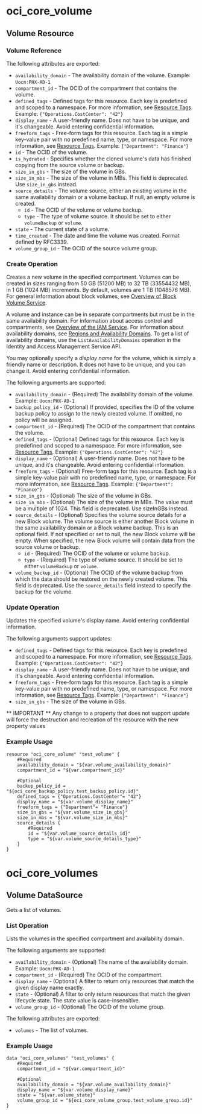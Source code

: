 # oci_core_volume

## Volume Resource

### Volume Reference

The following attributes are exported:

* `availability_domain` - The availability domain of the volume.  Example: `Uocm:PHX-AD-1` 
* `compartment_id` - The OCID of the compartment that contains the volume.
* `defined_tags` - Defined tags for this resource. Each key is predefined and scoped to a namespace. For more information, see [Resource Tags](https://docs.us-phoenix-1.oraclecloud.com/Content/General/Concepts/resourcetags.htm).  Example: `{"Operations.CostCenter": "42"}` 
* `display_name` - A user-friendly name. Does not have to be unique, and it's changeable. Avoid entering confidential information. 
* `freeform_tags` - Free-form tags for this resource. Each tag is a simple key-value pair with no predefined name, type, or namespace. For more information, see [Resource Tags](https://docs.us-phoenix-1.oraclecloud.com/Content/General/Concepts/resourcetags.htm).  Example: `{"Department": "Finance"}` 
* `id` - The OCID of the volume.
* `is_hydrated` - Specifies whether the cloned volume's data has finished copying from the source volume or backup.
* `size_in_gbs` - The size of the volume in GBs.
* `size_in_mbs` - The size of the volume in MBs. This field is deprecated. Use `size_in_gbs` instead.
* `source_details` - The volume source, either an existing volume in the same availability domain or a volume backup. If null, an empty volume is created. 
	* `id` - The OCID of the volume or volume backup.
	* `type` - The type of volume source. It should be set to either `volumeBackup` or `volume`.
* `state` - The current state of a volume.
* `time_created` - The date and time the volume was created. Format defined by RFC3339.
* `volume_group_id` - The OCID of the source volume group.



### Create Operation
Creates a new volume in the specified compartment. Volumes can be created in sizes ranging from
50 GB (51200 MB) to 32 TB (33554432 MB), in 1 GB (1024 MB) increments. By default, volumes are 1 TB (1048576 MB).
For general information about block volumes, see
[Overview of Block Volume Service](https://docs.us-phoenix-1.oraclecloud.com/Content/Block/Concepts/overview.htm).

A volume and instance can be in separate compartments but must be in the same availability domain.
For information about access control and compartments, see
[Overview of the IAM Service](https://docs.us-phoenix-1.oraclecloud.com/Content/Identity/Concepts/overview.htm). For information about
availability domains, see [Regions and Availability Domains](https://docs.us-phoenix-1.oraclecloud.com/Content/General/Concepts/regions.htm).
To get a list of availability domains, use the `ListAvailabilityDomains` operation
in the Identity and Access Management Service API.

You may optionally specify a *display name* for the volume, which is simply a friendly name or
description. It does not have to be unique, and you can change it. Avoid entering confidential information.


The following arguments are supported:

* `availability_domain` - (Required) The availability domain of the volume.  Example: `Uocm:PHX-AD-1` 
* `backup_policy_id` - (Optional) If provided, specifies the ID of the volume backup policy to assign to the newly created volume. If omitted, no policy will be assigned. 
* `compartment_id` - (Required) The OCID of the compartment that contains the volume.
* `defined_tags` - (Optional) Defined tags for this resource. Each key is predefined and scoped to a namespace. For more information, see [Resource Tags](https://docs.us-phoenix-1.oraclecloud.com/Content/General/Concepts/resourcetags.htm).  Example: `{"Operations.CostCenter": "42"}` 
* `display_name` - (Optional) A user-friendly name. Does not have to be unique, and it's changeable. Avoid entering confidential information. 
* `freeform_tags` - (Optional) Free-form tags for this resource. Each tag is a simple key-value pair with no predefined name, type, or namespace. For more information, see [Resource Tags](https://docs.us-phoenix-1.oraclecloud.com/Content/General/Concepts/resourcetags.htm).  Example: `{"Department": "Finance"}` 
* `size_in_gbs` - (Optional) The size of the volume in GBs.
* `size_in_mbs` - (Optional) The size of the volume in MBs. The value must be a multiple of 1024. This field is deprecated. Use sizeInGBs instead. 
* `source_details` - (Optional) Specifies the volume source details for a new Block volume. The volume source is either another Block volume in the same availability domain or a Block volume backup. This is an optional field. If not specified or set to null, the new Block volume will be empty. When specified, the new Block volume will contain data from the source volume or backup. 
	* `id` - (Required) The OCID of the volume or volume backup.
	* `type` - (Required) The type of volume source. It should be set to either `volumeBackup` or `volume`.
* `volume_backup_id` - (Optional) The OCID of the volume backup from which the data should be restored on the newly created volume. This field is deprecated. Use the `source_details` field instead to specify the backup for the volume. 


### Update Operation
Updates the specified volume's display name.
Avoid entering confidential information.


The following arguments support updates:
* `defined_tags` - Defined tags for this resource. Each key is predefined and scoped to a namespace. For more information, see [Resource Tags](https://docs.us-phoenix-1.oraclecloud.com/Content/General/Concepts/resourcetags.htm).  Example: `{"Operations.CostCenter": "42"}` 
* `display_name` - A user-friendly name. Does not have to be unique, and it's changeable. Avoid entering confidential information. 
* `freeform_tags` - Free-form tags for this resource. Each tag is a simple key-value pair with no predefined name, type, or namespace. For more information, see [Resource Tags](https://docs.us-phoenix-1.oraclecloud.com/Content/General/Concepts/resourcetags.htm).  Example: `{"Department": "Finance"}` 
* `size_in_gbs` - The size of the volume in GBs.


** IMPORTANT **
Any change to a property that does not support update will force the destruction and recreation of the resource with the new property values

### Example Usage

```hcl
resource "oci_core_volume" "test_volume" {
	#Required
	availability_domain = "${var.volume_availability_domain}"
	compartment_id = "${var.compartment_id}"

	#Optional
	backup_policy_id = "${oci_core_backup_policy.test_backup_policy.id}"
	defined_tags = {"Operations.CostCenter"= "42"}
	display_name = "${var.volume_display_name}"
	freeform_tags = {"Department"= "Finance"}
	size_in_gbs = "${var.volume_size_in_gbs}"
	size_in_mbs = "${var.volume_size_in_mbs}"
	source_details {
		#Required
		id = "${var.volume_source_details_id}"
		type = "${var.volume_source_details_type}"
	}
}
```

# oci_core_volumes

## Volume DataSource

Gets a list of volumes.

### List Operation
Lists the volumes in the specified compartment and availability domain.

The following arguments are supported:

* `availability_domain` - (Optional) The name of the availability domain.  Example: `Uocm:PHX-AD-1` 
* `compartment_id` - (Required) The OCID of the compartment.
* `display_name` - (Optional) A filter to return only resources that match the given display name exactly. 
* `state` - (Optional) A filter to only return resources that match the given lifecycle state.  The state value is case-insensitive. 
* `volume_group_id` - (Optional) The OCID of the volume group.


The following attributes are exported:

* `volumes` - The list of volumes.

### Example Usage

```hcl
data "oci_core_volumes" "test_volumes" {
	#Required
	compartment_id = "${var.compartment_id}"

	#Optional
	availability_domain = "${var.volume_availability_domain}"
	display_name = "${var.volume_display_name}"
	state = "${var.volume_state}"
	volume_group_id = "${oci_core_volume_group.test_volume_group.id}"
}
```